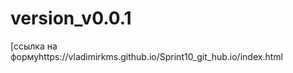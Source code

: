 <h1> version_v0.0.1</h1>
[ссылка на формуhttps://vladimirkms.github.io/Sprint10_git_hub.io/index.html
